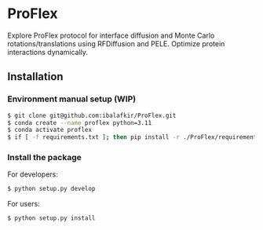 # ProFlex
Explore ProFlex protocol for interface diffusion and Monte Carlo rotations/translations using RFDiffusion and PELE. Optimize protein interactions dynamically.

## Installation
### Environment manual setup (WIP)
```bash
$ git clone git@github.com:ibalafkir/ProFlex.git
$ conda create --name proflex python=3.11
$ conda activate proflex
$ if [ -f requirements.txt ]; then pip install -r ./ProFlex/requirements.txt; fi
```

### Install the package
For developers:
```bash
$ python setup.py develop
```
For users:
```bash
$ python setup.py install
```
